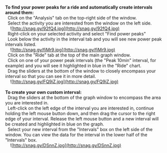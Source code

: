 <b>To find your power peaks for a ride and automatically create intervals around them:<br></b>
&nbsp;&nbsp;Click on the "Analysis" tab on the top-right side of the window.<br>
&nbsp;&nbsp;Select the activity you are interested from the window on the left side.<br>
&nbsp;&nbsp;&nbsp;&nbsp;![http://snag.gy/92fQ4.jpg](http://snag.gy/92fQ4.jpg)<br>
&nbsp;&nbsp;Right-click on your selected activity and select "Find power peaks"<br>
&nbsp;&nbsp;Look below the activity in the interval tab and you will see new power peak intervals listed.<br>
&nbsp;&nbsp;&nbsp;&nbsp;![http://snag.gy/fiMr9.jpg](http://snag.gy/fiMr9.jpg)<br>
&nbsp;&nbsp;Click on the "Ride" tab at the top of the main graph window.<br>
&nbsp;&nbsp;Click on one of your power peak intervals (the "Peak 10min" interval, for example) and you will see it highlighted in blue in the "Ride" chart.<br>
&nbsp;&nbsp;Drag the sliders at the bottom of the window to closely encompass your interval so that you can see it in more detail.<br>
&nbsp;&nbsp;&nbsp;&nbsp;![http://snag.gy/FQ9iZ.jpg](http://snag.gy/FQ9iZ.jpg)<br>
<br>
<b>To create your own custom interval:</b><br>
&nbsp;&nbsp;Drag the sliders at the bottom of the graph window to encompass the area you are interested in.<br>
&nbsp;&nbsp;Left-click on the left edge of the interval you are interested in, continue holding the left mouse button down, and then drag the cursor to the right edge of your interval.  Release the left mouse button and a new interval will be created and highlighted in blue on the graph.<br>
&nbsp;&nbsp;Select your new interval from the "Intervals" box on the left side of the window.  You can view the data for the interval in the lower half of the "Intervals" box.<br>
&nbsp;&nbsp;&nbsp;&nbsp;![http://snag.gy/DSnnZ.jpg](http://snag.gy/DSnnZ.jpg)<br>